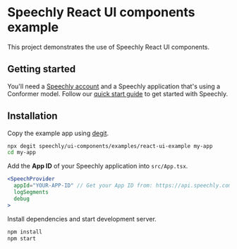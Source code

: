 # Speechly React UI components example

This project demonstrates the use of Speechly React UI components.

## Getting started

You'll need a [Speechly account](https://api.speechly.com/dashboard/) and a Speechly application that's using a Conformer model. Follow our [quick start guide](https://docs.speechly.com/basics/getting-started) to get started with Speechly.

## Installation

Copy the example app using [degit](https://github.com/Rich-Harris/degit).

```bash
npx degit speechly/ui-components/examples/react-ui-example my-app
cd my-app
```

Add the **App ID** of your Speechly application into `src/App.tsx`.

```jsx
<SpeechProvider
  appId="YOUR-APP-ID" // Get your App ID from: https://api.speechly.com/dashboard/
  logSegments
  debug
>
```

Install dependencies and start development server.

```bash
npm install
npm start
```